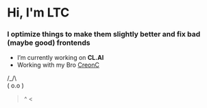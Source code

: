 # Hi, I'm LTC

### I optimize things to make them slightly better and fix bad (maybe good) frontends

- I’m currently working on **CL.AI**
- Working with my Bro [CreonC](https://github.com/CreonC)

 /\_/\  
( o.o ) 
 > ^ <

